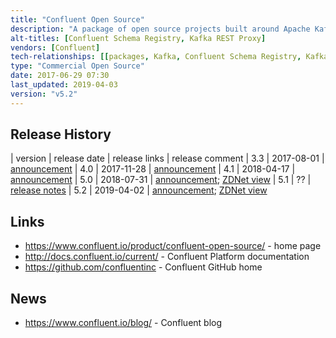 ```yaml
---
title: "Confluent Open Source"
description: "A package of open source projects built around Apache Kafka with the addition of the Confluent Schema Registry, Kafka REST Proxy, a number of connectors for Kafka Connect and a number of Kafka clients (language SDKs).  The Schema Registry allows Kafka Avro message schemas to be defined and versioned centrally, with schemas stored in a Kafka topic, a REST interface for managing schemas, support for schema evolution (with support for backwards, forwards and full compatibility between versions), plugins for Kafka clients to serialise / deserialise messages using the schemas, and support for running as a distributed service.  The REST Proxy provides a REST interface onto a Kafka cluster, with support for viewing cluster metadata (covering brokers, topics, partitions and configuration) and both submitting and consuming messages, with support for JSON, JSON-encoded Avro and base64 messages, and integration to the Schema Registry for Avro messages.  Bundled connectors for Kafka Connect include HDFS, JDBC, Elasticsearch and S3.  Bundled client libraries (all open source) include those for C/C++, Go, .NET and Python.  Also includes a Version Collector that reports version information to Confluent.  Used to include Camus, a tool for unloading Kafka topics to HDFS, but this has now been deprecated in favour of Kafka Connect.  Development of the open source projects is led by Confluent, who then bundle and distribute them for free as the Confluent Open Source version of their Confluent Platform, with the Confluent Enterprise version adding a number of closed source features and commercial support for all open and closed source products.  Available as a zip, tar, deb or rpm package from Confluent, with all source code hosted on GitHub.  First GA release was version 1.0 of the Confluent Platform in February 2015."
alt-titles: [Confluent Schema Registry, Kafka REST Proxy]
vendors: [Confluent]
tech-relationships: [[packages, Kafka, Confluent Schema Registry, Kafka REST Proxy]]
type: "Commercial Open Source"
date: 2017-06-29 07:30
last_updated: 2019-04-03
version: "v5.2"
---
```

## Release History

| version | release date | release links | release comment
| 3.3 | 2017-08-01 | [announcement](https://www.confluent.io/blog/we-will-say-exactly-confluent-platform-3-3-available-now/)
| 4.0 | 2017-11-28 | [announcement](https://www.confluent.io/blog/introducing-confluent-platform-4-0/)
| 4.1 | 2018-04-17 | [announcement](https://www.confluent.io/blog/confluent-platform-4-1-with-production-ready-ksql-now-available/)
| 5.0 | 2018-07-31 | [announcement](https://www.confluent.io/blog/introducing-confluent-platform-5-0/); [ZDNet view](https://www.zdnet.com/article/confluent-release-adds-enterprise-developer-iot-savvy-to-apache-kafka/)
| 5.1 | ?? | [release notes](https://docs.confluent.io/5.1.0/release-notes.html)
| 5.2 | 2019-04-02 | [announcement](https://www.confluent.io/blog/introducing-confluent-platform-5-2); [ZDNet view](https://www.zdnet.com/article/confluents-kafka-distro-adds-dev-management-and-hybrid-cloud-capabilities/)


## Links

* <https://www.confluent.io/product/confluent-open-source/> - home page
* <http://docs.confluent.io/current/> - Confluent Platform documentation
* <https://github.com/confluentinc> - Confluent GitHub home

## News

* <https://www.confluent.io/blog/> - Confluent blog